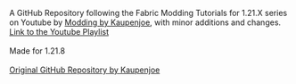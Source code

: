 A GitHub Repository following the Fabric Modding Tutorials for 1.21.X series on Youtube by <a href="https://www.youtube.com/playlist?list=PLKGarocXCE1H_HxOYihQMq0mlpqiUJj4L"> Modding by Kaupenjoe</a>, with minor additions and changes. <a href="https://www.youtube.com/playlist?list=PLKGarocXCE1H_HxOYihQMq0mlpqiUJj4L"> Link to the Youtube Playlist</a>
<br><br>
Made for 1.21.8
<br><br>
<a href="https://github.com/Tutorials-By-Kaupenjoe/Fabric-Tutorial-1.21.X">Original GitHub Repository by Kaupenjoe</a>

